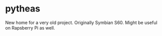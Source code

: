 # pytheas
New home for a very old project. Originally Symbian S60. Might be useful on Rapsberry Pi as well.
